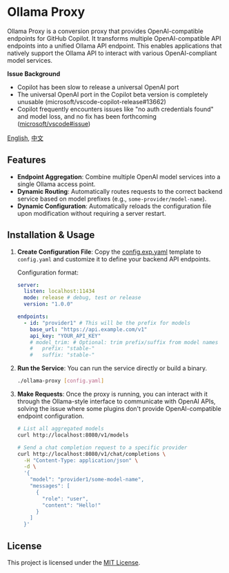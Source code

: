 # Ollama Proxy

Ollama Proxy is a conversion proxy that provides OpenAI-compatible endpoints for GitHub Copilot.
It transforms multiple OpenAI-compatible API endpoints into a unified Ollama API endpoint. This enables applications that natively support the Ollama API to interact with various OpenAI-compliant model services.

**Issue Background**
* Copilot has been slow to release a universal OpenAI port
* The universal OpenAI port in the Copilot beta version is completely unusable (microsoft/vscode-copilot-release#13662)
* Copilot frequently encounters issues like "no auth credentials found" and model loss, and no fix has been forthcoming ([microsoft/vscode#issue](https://github.com/microsoft/vscode/issues?q=is%3Aissue%20%22No%20auth%20credentials%20found%22))

[English](./README.EN.md), [中文](./README.md)

## Features

- **Endpoint Aggregation**: Combine multiple OpenAI model services into a single Ollama access point.
- **Dynamic Routing**: Automatically routes requests to the correct backend service based on model prefixes (e.g., `some-provider/model-name`).
- **Dynamic Configuration**: Automatically reloads the configuration file upon modification without requiring a server restart.

## Installation & Usage

1.  **Create Configuration File**:
    Copy the [config.exp.yaml](config.exp.yaml) template to `config.yaml` and customize it to define your backend API endpoints.
    
    Configuration format:
    ```yaml
    server:
      listen: localhost:11434
      mode: release # debug, test or release
      version: "1.0.0"

    endpoints:
      - id: "provider1" # This will be the prefix for models
        base_url: "https://api.example.com/v1"
        api_key: "YOUR_API_KEY"
        # model_trim: # Optional: trim prefix/suffix from model names
        #   prefix: "stable-"
        #   suffix: "stable-"
    ```

2.  **Run the Service**:
    You can run the service directly or build a binary.

    ```bash
    ./ollama-proxy [config.yaml]
    ```

3.  **Make Requests**:
    Once the proxy is running, you can interact with it through the Ollama-style interface to communicate with OpenAI APIs, solving the issue where some plugins don't provide OpenAI-compatible endpoint configuration.

    ```bash
    # List all aggregated models
    curl http://localhost:8080/v1/models

    # Send a chat completion request to a specific provider
    curl http://localhost:8080/v1/chat/completions \
      -H "Content-Type: application/json" \
      -d \
      '{
        "model": "provider1/some-model-name",
        "messages": [
          {
            "role": "user",
            "content": "Hello!"
          }
        ]
      }'
    ```

## License

This project is licensed under the [MIT License](./LICENSE).
